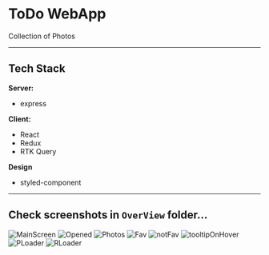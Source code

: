 # ToDo WebApp

Collection of Photos

---

## Tech Stack

**Server:**

- express

**Client:**

- React
- Redux
- RTK Query

**Design**

- styled-component

---

## Check screenshots in `OverView` folder... 

![MainScreen](https://github.com/Eduardick1/Albums/blob/main/PREVIEW/main.png)
![Opened](https://github.com/Eduardick1/Albums/blob/main/PREVIEW/open.png)
![Photos](https://github.com/Eduardick1/Albums/blob/main/PREVIEW/photos.png)
![Fav](https://github.com/Eduardick1/Albums/blob/main/PREVIEW/FAv.png)
![notFav](https://github.com/Eduardick1/Albums/blob/main/PREVIEW/notFav.png)
![tooltipOnHover](https://github.com/Eduardick1/Albums/blob/main/PREVIEW/tooltip.png)
![PLoader](https://github.com/Eduardick1/Albums/blob/main/PREVIEW/photosLoader.png)
![RLoader](https://github.com/Eduardick1/Albums/blob/main/PREVIEW/rowsLoader.png)
